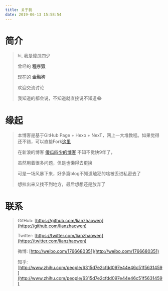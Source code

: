 ```yaml
---
title: 关于我
date: 2019-06-13 15:58:54
---
```

# **简介**
> hi, 我是傻瓜四少
>
> 曾经的 **程序猿**
> 
> 现在的 **金融狗**
>
> 欢迎交流讨论
>
> 我知道的都会说，不知道就直接说不知道😂

# **缘起**
> 本博客是基于GitHub Page + Hexo + NexT，网上一大堆教程。如果觉得还不错，可以直接Fork[这里](https://github.com/lianzhaowen/lianzhaowen.github.io.git)
>
> 在新浪的博客 [傻瓜四少的博客](http://blog.sina.com.cn/lianzw) 不知不觉快9年了，
>
> 虽然用着很多问题，但是也懒得去更换
> 
> 可是一场风暴下来，好多篇blog不知道触犯的啥被丢进私密去了
>
> 想拉出来又找不到地方，最后想想还是放弃了 

# **联系**
> GitHub: [https://github.com/lianzhaowen](https://github.com/lianzhaowen)
>
> Twitter: [https://twitter.com/lianzhaowen](https://twitter.com/lianzhaowen)
>
> 微博: [http://weibo.com/1766680351](http://weibo.com/1766680351)
>
> 知乎: [http://www.zhihu.com/people/6315d7e2cfdd097e44e46c51f5631459](http://www.zhihu.com/people/6315d7e2cfdd097e44e46c51f5631459)